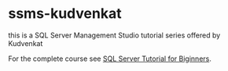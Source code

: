# ssms-kudvenkat
this is  a SQL Server Management Studio tutorial series offered by Kudvenkat

For the complete course see [SQL Server Tutorial for Biginners](https://www.youtube.com/watch?v=7GVFYt6_ZFM&list=PL08903FB7ACA1C2FB).
